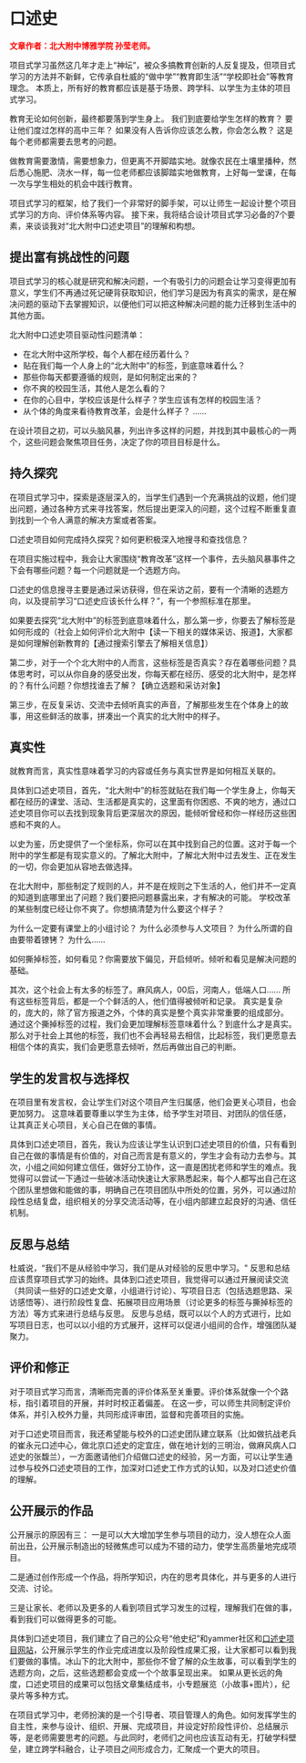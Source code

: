 # 口述史

<font color="red">**文章作者：北大附中博雅学院 孙莹老师。**</font> 

项目式学习虽然这几年才走上“神坛”，被众多搞教育创新的人反复提及，但项目式学习的方法并不新鲜，它传承自杜威的“做中学”“教育即生活”“学校即社会”等教育理念。
本质上，所有好的教育都应该是基于场景、跨学科、以学生为主体的项目式学习。

教育无论如何创新，最终都要落到学生身上。
我们到底要给学生怎样的教育？
要让他们度过怎样的高中三年？
如果没有人告诉你应该怎么教，你会怎么教？
这是每个老师都需要去思考的问题。

做教育需要激情，需要想象力，但更离不开脚踏实地。就像农民在土壤里播种，然后悉心施肥、浇水一样，每一位老师都应该脚踏实地做教育，上好每一堂课，在每一次与学生相处的机会中践行教育。

项目式学习的框架，给了我们一个非常好的脚手架，可以让师生一起设计整个项目式学习的方向、评价体系等内容。
接下来，我将结合设计项目式学习必备的7个要素，来谈谈我对“北大附中口述史项目”的理解和构想。
<!-- more -->
## 提出富有挑战性的问题
项目式学习的核心就是研究和解决问题，一个有吸引力的问题会让学习变得更加有意义，学生们不再通过死记硬背获取知识，他们学习是因为有真实的需求，是在解决问题的驱动下去掌握知识，以便他们可以把这种解决问题的能力迁移到生活中的其他方面。

北大附中口述史项目驱动性问题清单：
* 在北大附中这所学校，每个人都在经历着什么？
* 贴在我们每一个人身上的“北大附中”的标签，到底意味着什么？
* 那些你每天都要遵循的规则，是如何制定出来的？
* 你不爽的校园生活，其他人是怎么看的？
* 在你的心目中，学校应该是什么样子？学生应该有怎样的校园生活？
* 从个体的角度来看待教育改革，会是什么样子？
……

在设计项目之初，可以头脑风暴，列出许多这样的问题，并找到其中最核心的一两个，这些问题会聚焦项目任务，决定了你的项目目标是什么。

## 持久探究
在项目式学习中，探索是逐层深入的，当学生们遇到一个充满挑战的议题，他们提出问题，通过各种方式来寻找答案，然后提出更深入的问题，这个过程不断重复直到找到一个令人满意的解决方案或者答案。

口述史项目如何完成持久探究？如何更积极深入地搜寻和查找信息？

在项目实施过程中，我会让大家围绕“教育改革”这样一个事件，去头脑风暴事件之下会有哪些问题？每一个问题就是一个选题方向。

口述史的信息搜寻主要是通过采访获得，但在采访之前，要有一个清晰的选题方向，以及提前学习“口述史应该长什么样？”，有一个参照标准在那里。

如果要去探究“北大附中”的标签到底意味着什么，那么第一步，你要去了解标签是如何形成的（社会上如何评价北大附中【读一下相关的媒体采访、报道】，大家都是如何理解创新教育的【通过搜索引擎去了解相关信息】）

第二步，对于一个个北大附中的人而言，这些标签是否真实？存在着哪些问题？具体思考时，可以从你自身的感受出发，你每天都在经历、感受的北大附中，是怎样的？有什么问题？你想找谁去了解？【确立选题和采访对象】

第三步，在反复采访、交流中去倾听真实的声音，了解那些发生在个体身上的故事，用这些鲜活的故事，拼凑出一个真实的北大附中的样子。

## 真实性
就教育而言，真实性意味着学习的内容或任务与真实世界是如何相互关联的。

具体到口述史项目，首先，“北大附中”的标签就贴在我们每一个学生身上，你每天都在经历的课堂、活动、生活都是真实的，这里面有你困惑、不爽的地方，通过口述史项目你可以去找到现象背后更深层次的原因，能倾听曾经和你一样经历这些困惑和不爽的人。

以史为鉴，历史提供了一个坐标系，你可以在其中找到自己的位置。这对于每一个附中的学生都是有现实意义的。了解北大附中，了解北大附中过去发生、正在发生的一切，你会更加从容地去做选择。

在北大附中，那些制定了规则的人，并不是在规则之下生活的人，他们并不一定真的知道到底哪里出了问题？我们要把问题暴露出来，才有解决的可能。
学校改革的某些制度已经让你不爽了。你想搞清楚为什么要这个样子？

为什么一定要有课堂上的小组讨论？
为什么必须参与人文项目？
为什么所谓的自由要带着镣铐？
为什么……

如何撕掉标签，如何看见？你需要放下偏见，开启倾听。倾听和看见是解决问题的基础。

其次，这个社会上有太多的标签了。麻风病人，00后，河南人，低端人口……
所有这些标签背后，都是一个个鲜活的人，他们值得被倾听和记录。
真实是复杂的，庞大的，除了官方报道之外，个体的真实是整个真实非常重要的组成部分。
通过这个撕掉标签的过程，我们会更加理解标签意味着什么？到底什么才是真实。那么对于社会上其他的标签，我们也不会再轻易去相信，比起标签，我们更愿意去相信个体的真实，我们会更愿意去倾听，然后再做出自己的判断。

## 学生的发言权与选择权
在项目里有发言权，会让学生们对这个项目产生归属感，他们会更关心项目，也会更加努力。
这意味着要尊重以学生为主体，给予学生对项目、对团队的信任感，让其真正关心项目，关心自己在做的事情。

具体到口述史项目，首先，我认为应该让学生认识到口述史项目的价值，只有看到自己在做的事情是有价值的，对自己而言是有意义的，学生才会有动力去参与。其次，小组之间如何建立信任，做好分工协作，这一直是困扰老师和学生的难点。我觉得可以尝试一下通过一些破冰活动快速让大家熟悉起来，每个人都写出自己在这个团队里想做和能做的事，明确自己在项目团队中所处的位置，另外，可以通过阶段性总结复盘，组织相关的分享交流活动等，在小组内部建立起良好的沟通、信任机制。

## 反思与总结
杜威说，“我们不是从经验中学习，我们是从对经验的反思中学习。"
反思和总结应该贯穿项目式学习的始终。具体到口述史项目，我觉得可以通过开展阅读交流（共同读一些好的口述史文章，小组进行讨论）、写项目日志（包括选题思路、采访感悟等）、进行阶段性复盘、拓展项目应用场景（讨论更多的标签与撕掉标签的方法）等方式来进行总结与反思。
反思与总结，既可以以个人的方式进行，比如写项目日志，也可以以小组的方式展开，这样可以促进小组间的合作，增强团队凝聚力。

## 评价和修正
对于项目式学习而言，清晰而完善的评价体系至关重要。评价体系就像一个个路标，指引着项目的开展，并时时校正着偏差。
在这一步，可以师生共同制定评价体系，并引入校外力量，共同形成评审团，监督和完善项目的实施。

对于口述史项目而言，我还希望能与校外的口述史团队建立联系（比如做抗战老兵的崔永元口述中心，做北京口述史的定宜庄，做在地计划的三明治，做麻风病人口述史的张馥兰），一方面邀请他们介绍做口述史的经验，另一方面，可以让学生通过参与校外口述史项目的工作，加深对口述史工作方式的认知，以及对口述史价值的理解。

## 公开展示的作品
公开展示的原因有三：
一是可以大大增加学生参与项目的动力，没人想在众人面前出丑，公开展示制造出的轻微焦虑可以成为不错的动力，使学生高质量地完成项目。

二是通过创作形成一个作品，将所学知识，内在的思考具体化，并与更多的人进行交流、讨论。

三是让家长、老师以及更多的人看到项目式学习发生的过程，理解我们在做的事，看到我们可以做得更多的可能。

具体到口述史项目，我们建立了自己的公众号“他史纪”和yammer社区和[口述史项目网站](https://pkuschool.github.io/oral-history/)，公开展示学生的作业完成进度以及阶段性成果汇报，让大家都可以看到我们要做的事情。冰山下的北大附中，那些你不曾了解的众生故事，可以看到学生的选题方向，之后，这些选题都会变成一个个故事呈现出来。
如果从更长远的角度，口述史项目的成果可以包括文章集结成书，小专题展览（小故事+图片），纪录片等多种方式。

在项目式学习中，老师扮演的是一个引导者、项目管理人的角色。如何发挥学生的自主性，来参与设计、组织、开展、完成项目，并设定好阶段性评价、总结展示等，是老师需要思考的问题。与此同时，老师们之间也应该互动有无，打破学科壁垒，建立跨学科融合，让子项目之间形成合力，汇聚成一个更大的项目。